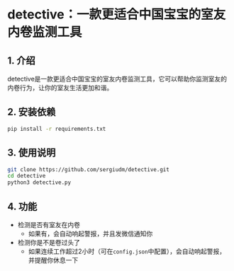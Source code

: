detective：一款更适合中国宝宝的室友内卷监测工具
==================================================

## 1. 介绍

detective是一款更适合中国宝宝的室友内卷监测工具，它可以帮助你监测室友的内卷行为，让你的室友生活更加和谐。

## 2. 安装依赖
    
```bash
pip install -r requirements.txt
```

## 3. 使用说明

```bash
git clone https://github.com/sergiudm/detective.git
cd detective
python3 detective.py
```

## 4. 功能
- 检测是否有室友在内卷
    - 如果有，会自动响起警报，并且发微信通知你
- 检测你是不是卷过头了
    - 如果连续工作超过2小时（可在`config.json`中配置），会自动响起警报，并提醒你休息一下
